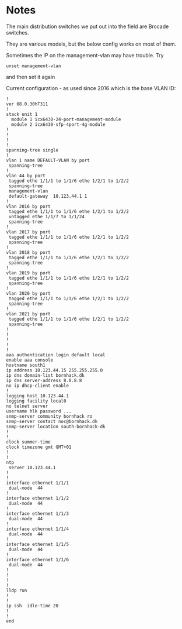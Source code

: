 # Notes

The main distribution switches we put out into the field are Brocade switches.

They are various models, but the below config works on most of them.



Sometimes the IP on the management-vlan may have trouble.
Try
```
unset management-vlan
```
and then set it again

Current configuration - as used since 2016 which is the base VLAN ID:
```
!
ver 08.0.30hT311
!
stack unit 1
  module 1 icx6430-24-port-management-module
  module 2 icx6430-sfp-4port-4g-module
!
!
!
!
spanning-tree single
!
vlan 1 name DEFAULT-VLAN by port
 spanning-tree
!
vlan 44 by port
 tagged ethe 1/1/1 to 1/1/6 ethe 1/2/1 to 1/2/2
 spanning-tree
 management-vlan
 default-gateway  10.123.44.1 1
!
vlan 2016 by port
 tagged ethe 1/1/1 to 1/1/6 ethe 1/2/1 to 1/2/2
 untagged ethe 1/1/7 to 1/1/24
 spanning-tree
!
vlan 2017 by port
 tagged ethe 1/1/1 to 1/1/6 ethe 1/2/1 to 1/2/2
 spanning-tree
!
vlan 2018 by port
 tagged ethe 1/1/1 to 1/1/6 ethe 1/2/1 to 1/2/2
 spanning-tree
!
vlan 2019 by port
 tagged ethe 1/1/1 to 1/1/6 ethe 1/2/1 to 1/2/2
 spanning-tree
!
vlan 2020 by port
 tagged ethe 1/1/1 to 1/1/6 ethe 1/2/1 to 1/2/2
 spanning-tree
!
vlan 2021 by port
 tagged ethe 1/1/1 to 1/1/6 ethe 1/2/1 to 1/2/2
 spanning-tree
!
!
!
!
!
aaa authentication login default local
enable aaa console
hostname south1
ip address 10.123.44.15 255.255.255.0
ip dns domain-list bornhack.dk
ip dns server-address 8.8.8.8
no ip dhcp-client enable
!
logging host 10.123.44.1
logging facility local0
no telnet server
username hlk password ...
snmp-server community bornhack ro
snmp-server contact noc@bornhack.dk
snmp-server location south-bornhack-dk
!
!
clock summer-time
clock timezone gmt GMT+01
!
!
ntp
 server 10.123.44.1
!
!
interface ethernet 1/1/1
 dual-mode  44
!
interface ethernet 1/1/2
 dual-mode  44
!
interface ethernet 1/1/3
 dual-mode  44
!
interface ethernet 1/1/4
 dual-mode  44
!
interface ethernet 1/1/5
 dual-mode  44
!
interface ethernet 1/1/6
 dual-mode  44
!
!
!
!
lldp run
!
!
ip ssh  idle-time 20
!
!
end
```
